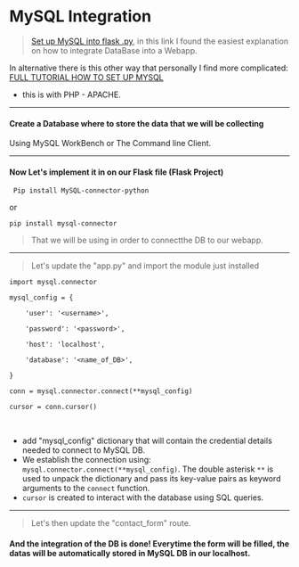 # MySQL Integration


> [Set up MySQL into flask .py](https://www.freecodecamp.org/news/connect-python-with-sql/), in this link I found the easiest explanation on how to integrate DataBase into a Webapp.

In alternative there is this other way that personally I find more complicated:
[FULL TUTORIAL HOW TO SET UP MYSQL](https://hevodata.com/learn/flask-mysql/)
 - this is with PHP - APACHE.


____________________________________________________

#### Create a Database where to store the data that we will be collecting

Using MySQL WorkBench or The Command line Client.


______________________________________________________________


#### Now Let's implement it in on our Flask file (Flask Project)

	 Pip install MySQL-connector-python

 or 

	pip install mysql-connector
	

> That we will be using in order to connectthe DB to our webapp.


___________________________________________________

> Let's update the "app.py" and import the module just installed

	import mysql.connector

>

	mysql_config = {
	
	    'user': '<username>',
	
	    'password': '<password>',
	
	    'host': 'localhost',
	
	    'database': '<name_of_DB>',
	
	}
	
	conn = mysql.connector.connect(**mysql_config)
	
	cursor = conn.cursor()

<br/>

- add "mysql_config" dictionary that will contain the credential details needed to connect to MySQL DB.
- We establish the connection using: `mysql.connector.connect(**mysql_config)`. The double asterisk `**` is used to unpack the dictionary and pass its key-value pairs as keyword arguments to the `connect` function.
- `cursor` is created to interact with the database using SQL queries.


______________________________________________________________________

>Let's then update the "contact_form"  route. 


#### And the integration of the DB is done! Everytime the form will be filled,  the datas will be automatically stored in MySQL DB in our localhost.
